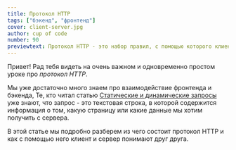 ```yaml
---
title: Протокол HTTP
tags: ["бэкенд", "фронтенд"]
cover: client-server.jpg
author: cup of code
number: 90
previewtext: Протокол HTTP - это набор правил, с помощью которого клиент и сервер понимают друг друга. Давай разбираться подробнее!
---
```


Привет! Рад тебя видеть на очень важном и одновременно простом уроке про *протокол HTTP*.

Мы уже достаточно много знаем про взаимодействие фронтенда и бэкенда,
Те, кто читал статью <a href="https:///static-dynamic-websites/" target="_blank">Статические и динамические запросы</a> уже знают,
что запрос - это текстовая строка, в которой содержится информация о том, какую страницу или какие данные мы хотим получить с сервера.

В этой статье мы подробно разберем из чего состоит протокол HTTP и как с помощью него клиент и сервер понимают друг друга.

